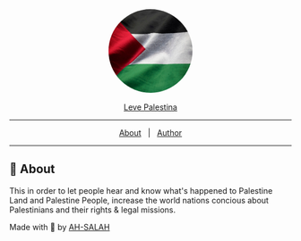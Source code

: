 <div align="center" style="text-align:center;">
    <img src="./assets/palestine-flag_2.jpg" width="150" height="150" style="border-radius:50%" />

[Leve Palestina](https://levepalestina.netlify.app/)

</div>

  <!-- <a href="https://cs50x.netlify.app">Demo</a> -->

---
<!-- Status -->

<!-- <h4 align="center"> 
	🚧  CS50X 🚀 Under construction...  🚧
</h4> 

<hr> -->

<p align="center">
  <a href="#dart-about">About</a> &#xa0; | &#xa0;
  <a href="https://github.com/AH-SALAH" target="_blank">Author</a>
</p>

<hr>

## :dart: About ##
This in order to let people hear and know what's happened to Palestine Land and Palestine People, increase the world nations concious about Palestinians and their rights & legal missions.

Made with :duck: by <a href="https://github.com/AH-SALAH" target="_blank">AH-SALAH</a>
